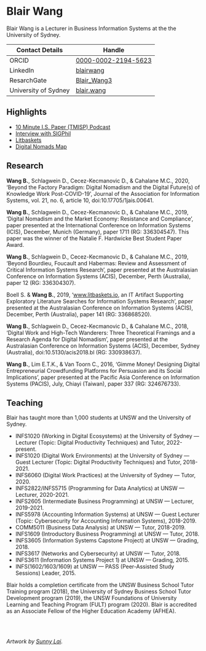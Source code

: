 # Blair Wang

Blair Wang is a Lecturer in Business Information Systems at the the University of Sydney.

| Contact Details      | Handle |
| -------------------- | ------ |
| ORCID                | [0000-0002-2194-5623](https://orcid.org/0000-0002-2194-5623) |
| LinkedIn             | [blairwang](https://www.linkedin.com/in/blairwang) |
| ResarchGate          | [Blair_Wang3](https://www.researchgate.net/profile/Blair_Wang3) |
| University of Sydney | [blair.wang](https://www.sydney.edu.au/business/about/our-people/academic-staff/blair.wang.html) |


## Highlights

- [10 Minute I.S. Paper (TMISP) Podcast](https://tmisp.org/)
- [Interview with SIGPhil](https://anchor.fm/mijalche-santa/episodes/Blair-Wang---SIGPhils-Philosophical-dialogues-e1e2j1e)
- [Litbaskets](https://litbaskets.io/)
- [Digital Nomads Map](https://blair.wang/nomadsmap/)

## Research

**Wang B.**, Schlagwein D., Cecez-Kecmanovic D., & Cahalane M.C., 2020, ‘Beyond the Factory Paradigm: Digital Nomadism and the Digital Future(s) of Knowledge Work Post-COVID-19’, Journal of the Association for Information Systems, vol. 21, no. 6, article 10, doi:10.17705/1jais.00641.

**Wang B.**, Schlagwein D., Cecez-Kecmanovic D., & Cahalane M.C., 2019, ‘Digital Nomadism and the Market Economy: Resistance and Compliance’, paper presented at the International Conference on Information Systems (ICIS), December, Munich (Germany), paper 1711 (RG: 336304547). This paper was the winner of the Natalie F. Hardwicke Best Student Paper Award.

**Wang B.**, Schlagwein D., Cecez-Kecmanovic D., & Cahalane M.C., 2019, ‘Beyond Bourdieu, Foucault and Habermas: Review and Assessment of Critical Information Systems Research’, paper presented at the Australasian Conference on Information Systems (ACIS), December, Perth (Australia), paper 12 (RG: 336304307).

Boell S. & **Wang B.**, 2019, ‘www.litbaskets.io, an IT Artifact Supporting Exploratory Literature Searches for Information Systems Research’, paper presented at the Australasian Conference on Information Systems (ACIS), December, Perth (Australia), paper 141 (RG: 336868520).

**Wang B.**, Schlagwein D., Cecez-Kecmanovic D., & Cahalane M.C., 2018, ‘Digital Work and High-Tech Wanderers: Three Theoretical Framings and a Research Agenda for Digital Nomadism’, paper presented at the Australasian Conference on Information Systems (ACIS), December, Sydney (Australia), doi:10.5130/acis2018.bl (RG: 330938637).

**Wang B.**, Lim E.T.K., & Van Toorn C., 2016, ‘Gimme Money! Designing Digital Entrepreneurial Crowdfunding Platforms for Persuasion and its Social Implications’, paper presented at the Pacific Asia Conference on Information Systems (PACIS), July, Chiayi (Taiwan), paper 337 (RG: 324676733).

## Teaching

Blair has taught more than 1,000 students at UNSW and the University of Sydney.

- INFS1020 (Working in Digital Ecosystems) at the University of Sydney — Lecturer (Topic: Digital Productivity Techniques) and Tutor, 2022-present.
- INFS1020 (Digital Work Environments) at the University of Sydney — Guest Lecturer (Topic: Digital Productivity Techniques) and Tutor, 2018-2021.
- INFS6060 (Digital Work Practices) at the University of Sydney — Tutor, 2020.
- INFS2822/INFS5715 (Programming for Data Analytics) at UNSW — Lecturer, 2020-2021.
- INFS2605 (Intermediate Business Programming) at UNSW — Lecturer, 2019-2021.
- INFS5978 (Accounting Information Systems) at UNSW — Guest Lecturer (Topic: Cybersecurity for Accounting Information Systems), 2018-2019.
- COMM5011 (Business Data Analysis) at UNSW — Tutor, 2018-2019.
- INFS1609 (Introductory Business Programming) at UNSW — Tutor, 2018.
- INFS3605 (Information Systems Capstone Project) at UNSW — Grading, 2018.
- INFS3617 (Networks and Cybersecurity) at UNSW — Tutor, 2018.
- INFS3611 (Information Systems Project 1) at UNSW — Grading, 2015.
- INFS(1602/1603/1609) at UNSW — PASS (Peer-Assisted Study Sessions) Leader, 2015.

Blair holds a completion certificate from the UNSW Business School Tutor Training program (2018), the University of Sydney Business School Tutor Development program (2019), the UNSW Foundations of University Learning and Teaching Program (FULT) program (2020). Blair is accredited as an Associate Fellow of the Higher Education Academy (AFHEA).

&nbsp;  
&nbsp;  

_Artwork by [Sunny Lai](https://uk.linkedin.com/in/sunny-lai-b04958136)._
